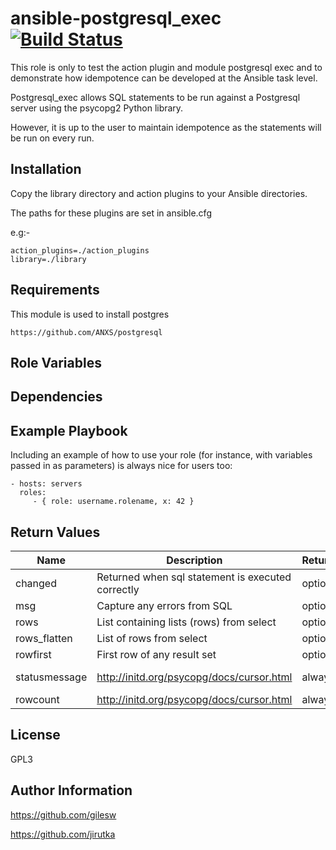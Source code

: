 ansible-postgresql\_exec [![Build Status](https://travis-ci.org/gilesw/ansible-postgresql_exec.png?branch=master)](https://travis-ci.org/gilesw/ansible-postgresql_exec)
=======================

This role is only to test the action plugin and module postgresql exec and to demonstrate how idempotence can be developed at the Ansible task level.

Postgresql\_exec allows SQL statements to be run against a Postgresql server using the psycopg2 Python library.

However, it is up to the user to maintain idempotence as the statements will be run on every run.

Installation
------------

Copy the library directory and action plugins to your Ansible directories.

The paths for these plugins are set in ansible.cfg

e.g:-

    action_plugins=./action_plugins
    library=./library

Requirements
------------
This module is used to install postgres

    https://github.com/ANXS/postgresql

Role Variables
--------------


Dependencies
------------


Example Playbook
----------------


Including an example of how to use your role (for instance, with variables passed in as parameters) is always nice for users too:

    - hosts: servers
      roles:
         - { role: username.rolename, x: 42 }

Return Values
-------------

| Name          | Description                                       | Returned | type      | Sample   |
|---------------|---------------------------------------------------|----------|-----------|----------|
| changed       | Returned when sql statement is executed correctly | optional | boolean   | True     |
| msg           | Capture any errors from SQL                       | optional | string    |          |
| rows          | List containing lists (rows) from select          | optional | list list |          |
| rows\_flatten | List of rows from select                          | optional | list      |          |
| rowfirst      | First row of any result set                       | optional | string    |          |
| statusmessage | http://initd.org/psycopg/docs/cursor.html         | always   | string    | INSERT 1 |
| rowcount      | http://initd.org/psycopg/docs/cursor.html         | always   | int       | 1        |


License
-------

GPL3

Author Information
------------------

https://github.com/gilesw

https://github.com/jirutka

